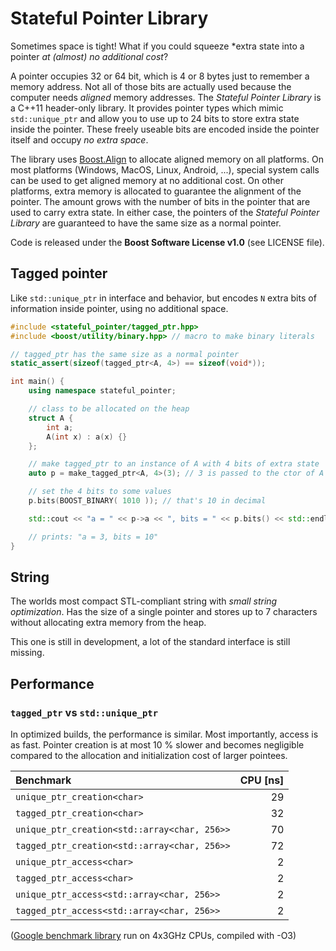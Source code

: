 # Stateful Pointer Library

Sometimes space is tight! What if you could squeeze *extra state into a pointer *at (almost) no additional cost*?

A pointer occupies 32 or 64 bit, which is 4 or 8 bytes just to remember a memory address. Not all of those bits are actually used because the computer needs *aligned* memory addresses. The *Stateful Pointer Library* is a C++11 header-only library. It provides pointer types which mimic `std::unique_ptr` and allow you to use up to 24 bits to store extra state inside the pointer. These freely useable bits are encoded inside the pointer itself and occupy *no extra space*.

The library uses [Boost.Align](http://www.boost.org/doc/libs/1_65_1/doc/html/align.html) to allocate aligned memory on all platforms. On most platforms (Windows, MacOS, Linux, Android, ...), special system calls can be used to get aligned memory at no additional cost. On other platforms, extra memory is allocated to guarantee the alignment of the pointer. The amount grows with the number of bits in the pointer that are used to carry extra state. In either case, the pointers of the *Stateful Pointer Library* are guaranteed to have the same size as a normal pointer.

Code is released under the **Boost Software License v1.0** (see LICENSE file).

## Tagged pointer

Like `std::unique_ptr` in interface and behavior, but encodes `N` extra bits of information inside pointer, using no additional space.

```C++
#include <stateful_pointer/tagged_ptr.hpp>
#include <boost/utility/binary.hpp> // macro to make binary literals

// tagged_ptr has the same size as a normal pointer
static_assert(sizeof(tagged_ptr<A, 4>) == sizeof(void*));

int main() {
    using namespace stateful_pointer;

    // class to be allocated on the heap
    struct A {
        int a;
        A(int x) : a(x) {}
    };

    // make tagged_ptr to an instance of A with 4 bits of extra state
    auto p = make_tagged_ptr<A, 4>(3); // 3 is passed to the ctor of A

    // set the 4 bits to some values
    p.bits(BOOST_BINARY( 1010 )); // that's 10 in decimal

    std::cout << "a = " << p->a << ", bits = " << p.bits() << std::endl;

    // prints: "a = 3, bits = 10"
}
```

## String

The worlds most compact STL-compliant string with *small string optimization*. Has the size of a single pointer and stores up to 7 characters without allocating extra memory from the heap.

This one is still in development, a lot of the standard interface is still missing.

## Performance

### `tagged_ptr` vs `std::unique_ptr`

In optimized builds, the performance is similar. Most importantly, access is as fast. Pointer creation is at most 10 % slower and becomes negligible compared to the allocation and initialization cost of larger pointees.

|Benchmark                                   |CPU [ns]|
|:-------------------------------------------|-------:|
|`unique_ptr_creation<char>`                 |      29|
|`tagged_ptr_creation<char>`                 |      32|
|`unique_ptr_creation<std::array<char, 256>>`|      70|
|`tagged_ptr_creation<std::array<char, 256>>`|      72|
|`unique_ptr_access<char>`                   |       2|
|`tagged_ptr_access<char>`                   |       2|
|`unique_ptr_access<std::array<char, 256>>`  |       2|
|`tagged_ptr_access<std::array<char, 256>>`  |       2|

([Google benchmark library](https://github.com/google/benchmark) run on 4x3GHz CPUs, compiled with -O3)

